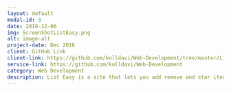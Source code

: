 ```yaml
---
layout: default
modal-id: 3
date: 2016-12-06
img: ScreenShotListEasy.png
alt: image-alt
project-date: Dec 2016
client: GitHub Link
client-link: https://github.com/kolldavi/Web-Development/tree/master/ListEasy
service-link: https://github.com/kolldavi/Web-Development
category: Web Development
description: List Easy is a site that lets you add remove and star items in a list. It can be viewed <a href ="http://www.dkoller.com/Web-Development/ListEasy/index.html"> Here</a>
---
```


